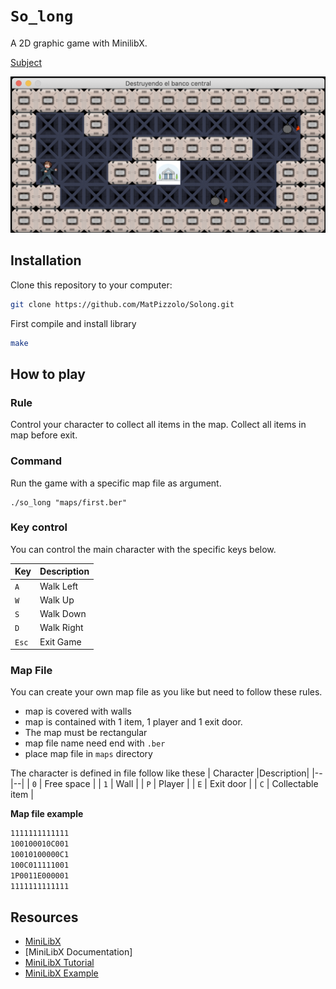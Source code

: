 # `So_long`

A 2D graphic game with MinilibX.

[Subject](en.subject.pdf)

![so_long-cover](readme-img/screen-shot.png)


## Installation

Clone this repository to your computer:
```sh
git clone https://github.com/MatPizzolo/Solong.git
```

First compile and install library
```sh
make
```

## How to play
### Rule
Control your character to collect all items in the map. Collect all items in map before exit.

### Command

Run the game with a specific map file as argument.
```
./so_long "maps/first.ber"
```

### Key control
You can control the main character with the specific keys below.

|Key|Description|
|--|--|
| `A` | Walk Left|
| `W` | Walk Up|
| `S` | Walk Down|
| `D` | Walk Right|
| `Esc`| Exit Game |


### Map File
You can create your own map file as you like but need to follow these rules.
- map is covered with walls
- map is contained with 1 item, 1 player and 1 exit door.
- The map must be rectangular
- map file name need end with `.ber`
- place map file in `maps` directory

The character is defined in file follow like these
| Character |Description|
|--|--|
| `0` | Free space |
| `1` | Wall |
| `P` | Player |
| `E` | Exit door |
| `C` | Collectable item |

**Map file example**
```txt
1111111111111
100100010C001
10010100000C1
100C011111001
1P0011E000001
1111111111111
```

## Resources
- [MiniLibX]
- [MiniLibX Documentation]
- [MiniLibX Tutorial]
- [MiniLibX Example]


<!-- MARKDOWN LINKS -->
[Watch full demo]: https://www.youtube.com/watch?v=uNdFxDJdcTA
[MiniLibX]: https://github.com/42Paris/minilibx-linux
[MiniLibX Document]: https://harm-smits.github.io/42docs/libs/minilibx/introduction.html
[MiniLibX Tutorial]: https://aurelienbrabant.fr/blog/pixel-drawing-with-the-minilibx
[MiniLibX Example]: https://github.com/terry-yes/mlx_example
